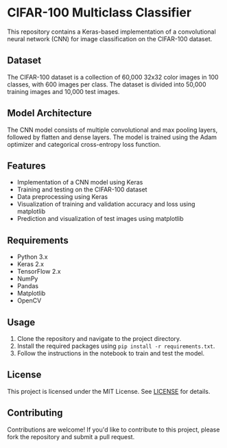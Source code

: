 # CIFAR-100 Multiclass Classifier

This repository contains a Keras-based implementation of a convolutional neural network (CNN) for image classification on the CIFAR-100 dataset.

## Dataset

The CIFAR-100 dataset is a collection of 60,000 32x32 color images in 100 classes, with 600 images per class. The dataset is divided into 50,000 training images and 10,000 test images.

## Model Architecture

The CNN model consists of multiple convolutional and max pooling layers, followed by flatten and dense layers. The model is trained using the Adam optimizer and categorical cross-entropy loss function.

## Features

- Implementation of a CNN model using Keras
- Training and testing on the CIFAR-100 dataset
- Data preprocessing using Keras
- Visualization of training and validation accuracy and loss using matplotlib
- Prediction and visualization of test images using matplotlib

## Requirements

- Python 3.x
- Keras 2.x
- TensorFlow 2.x
- NumPy
- Pandas
- Matplotlib
- OpenCV

## Usage

1. Clone the repository and navigate to the project directory.
2. Install the required packages using `pip install -r requirements.txt`.
3. Follow the instructions in the notebook to train and test the model.

## License

This project is licensed under the MIT License. See [LICENSE](LICENSE) for details.

## Contributing

Contributions are welcome! If you'd like to contribute to this project, please fork the repository and submit a pull request.
